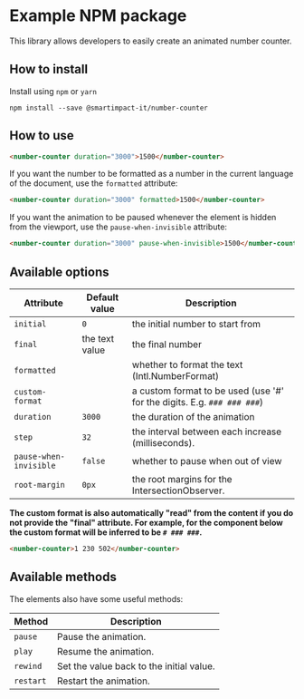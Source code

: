 # Example NPM package

This library allows developers to easily create an animated number counter.

## How to install

Install using `npm` or `yarn`

```npm2yarn
npm install --save @smartimpact-it/number-counter
```

## How to use

```html
<number-counter duration="3000">1500</number-counter>
```

If you want the number to be formatted as a number in the current language of the document, use the `formatted` attribute:

```html
<number-counter duration="3000" formatted>1500</number-counter>
```

If you want the animation to be paused whenever the element is hidden from the viewport, use the `pause-when-invisible` attribute:

```html
<number-counter duration="3000" pause-when-invisible>1500</number-counter>
```

## Available options

| Attribute              | Default value  | Description                                                             |
| ---------------------- | -------------- | ----------------------------------------------------------------------- |
| `initial`              | `0`            | the initial number to start from                                        |
| `final`                | the text value | the final number                                                        |
| `formatted`            |                | whether to format the text (Intl.NumberFormat)                          |
| `custom-format`        |                | a custom format to be used (use '#' for the digits. E.g. `### ### ###`) |
| `duration`             | `3000`         | the duration of the animation                                           |
| `step`                 | `32`           | the interval between each increase (milliseconds).                      |
| `pause-when-invisible` | `false`        | whether to pause when out of view                                       |
| `root-margin`          | `0px`          | the root margins for the IntersectionObserver.                          |

**The custom format is also automatically "read" from the content if you do not provide the "final" attribute. For example, for the component below the custom format will be inferred to be `# ### ###`.**

```html
<number-counter>1 230 502</number-counter>
```

## Available methods

The elements also have some useful methods:

| Method    | Description                              |
| --------- | ---------------------------------------- |
| `pause`   | Pause the animation.                     |
| `play`    | Resume the animation.                    |
| `rewind`  | Set the value back to the initial value. |
| `restart` | Restart the animation.                   |

